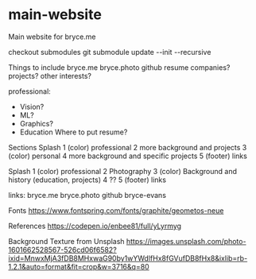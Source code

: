 # main-website
Main website for bryce.me

checkout submodules
git submodule update --init --recursive


Things to include
bryce.me
bryce.photo
github
resume
companies?
projects?
other interests?

professional:
* Vision?
* ML?
* Graphics?
* Education
Where to put resume?

Sections
Splash
1 (color) professional
2 more background and projects
3 (color) personal
4 more background and specific projects
5 (footer) links

Splash
1 (color) professional
2 Photography
3 (color) Background and history  (education, projects)
4 ??
5 (footer) links

links: 
bryce.me
bryce.photo
github bryce-evans

Fonts
https://www.fontspring.com/fonts/graphite/geometos-neue

References
https://codepen.io/enbee81/full/yLyrmyg

Background Texture from Unsplash
https://images.unsplash.com/photo-1601662528567-526cd06f6582?ixid=MnwxMjA3fDB8MHxwaG90by1wYWdlfHx8fGVufDB8fHx8&ixlib=rb-1.2.1&auto=format&fit=crop&w=3716&q=80